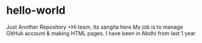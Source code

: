  hello-world
 ============
 Just Another Repository
+Hi team,
Its sangita here.My job is to manage GitHub account & making HTML pages.
I have been in Abdhi from last 1 year

